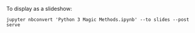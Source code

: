 

To display as a slideshow:

`jupyter nbconvert 'Python 3 Magic Methods.ipynb' --to slides --post serve`
